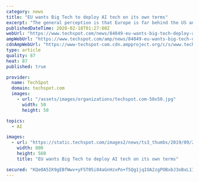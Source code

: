 ```yaml
---
category: news
title: "EU wants Big Tech to deploy AI tech on its own terms"
excerpt: "The general perception is that Europe is far behind the US and China in terms of AI development. However, according to the McKinsey Global Institute, the EU's gap in digital tech can be overcome by funding startup development, digital transformation of non-tech companies, and encouraging investors to bring in more capital. As for talent ..."
publishedDateTime: 2020-02-18T01:27:00Z
webUrl: "https://www.techspot.com/news/84049-eu-wants-big-tech-deploy-ai-tech-own.html"
ampWebUrl: "https://www.techspot.com/amp/news/84049-eu-wants-big-tech-deploy-ai-tech-own.html"
cdnAmpWebUrl: "https://www-techspot-com.cdn.ampproject.org/c/s/www.techspot.com/amp/news/84049-eu-wants-big-tech-deploy-ai-tech-own.html"
type: article
quality: 87
heat: 87
published: true

provider:
  name: TechSpot
  domain: techspot.com
  images:
    - url: "/assets/images/organizations/techspot.com-50x50.jpg"
      width: 50
      height: 50

topics:
  - AI

images:
  - url: "https://static.techspot.com/images2/news/ts3_thumbs/2019/09/2019-09-11-ts3_thumbs-cdd.jpg"
    width: 800
    height: 560
    title: "EU wants Big Tech to deploy AI tech on its own terms"

secured: "KQe0A5IK9gEBfWwv+yF5T05i84aGnHzxPo+f5Qg1jqIOA2zgPOBxbJ3oBxL1I43dbzMP4Zq5mrI9FFxvFLdLHwaWyzIUSxIZErYd2hHJmLjxbHY0BM9cCpS2cZUiXZumbngPtH6ae7xBwxoEcTPaMl+Ls0T/abqdGXWhtfxjy4vfmE0p2LQkXj5FdAJTGpyNoCqbdwta1QiYVuIqGWfbYzAG6S2ZrShBNJXC4IkKW/FWigj1LwYnTzUclx93JGNOPAObATNFLGkQQPNpE0cKuvjNIsK7WcZ3uHtSzxkuewCtVyLyn43RLV+wT/D84pHYXQd0HlfOQopWcjUtDLZG+2LRHyfhbIV+WFu53z+JDqQBpP+WddAMSJ4FTDX2JcKOI6lWip4d1GD2Z8L6xJAEvxQDahfNIjjOd3nTr5hDA8ntuqg0QgGnZyuWw7UtRQzf/w6j37aepQc6lqxQCqebKN/wSB7ml9ckNUj5tQSX+Rg=;j5PBvmiLixgUhq0y6nKkxg=="
---
```


